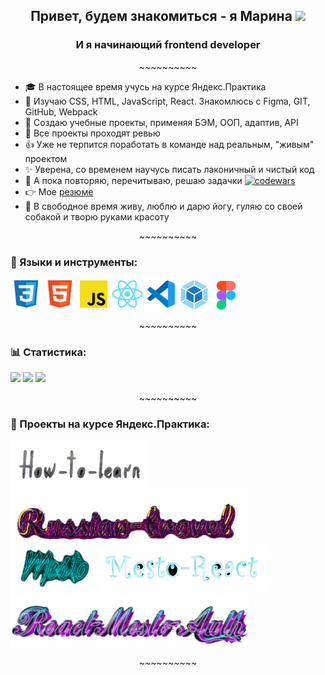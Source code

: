 <h2 align="center">Привет, будем знакомиться - я Марина
<img src="https://github.com/blackcater/blackcater/raw/main/images/Hi.gif" height="26"/></h2>
<h3 margin="0" align="center">И я начинающий  frontend developer</h3>
<p padding="0" align="center">~~~~~~~~~~</p>
 
 - :mortar_board: В настоящее время учусь на курсе Яндекс.Практика
 - :mag_right:  Изучаю CSS, HTML, JavaScript, React. Знакомлюсь с Figma, GIT, GitHub, Webpack
 - :memo: Создаю учебные проекты, применяя БЭМ, ООП, адаптив, API
 - :eyes: Все проекты проходят ревью
 - :thumbsup:  Уже не терпится поработать в команде над реальным, "живым" проектом
 - :sparkles: Уверена, со временем научусь писать лаконичный и чистый код
 - :muscle:  А пока повторяю, перечитываю, решаю задачки [![codewars](https://www.codewars.com/users/gutmalina/badges/micro)](https://www.codewars.com/users/gutmalina/badges/micro) 
 - :point_right: Мое [резюме](https://hh.ru/resume/048cbf53ff0aeb96920039ed1f463436654b46)
 - :dancer: В свободное время живу, люблю и дарю йогу, гуляю со своей собакой и творю руками красоту
 
<p padding="0" align="center">~~~~~~~~~~</p>
 

### :hammer: Языки и инструменты: 
<p padding="0"><img src="./image/file_type_css_icon_130661.svg" height="50"/> 
<img src="./image/file_type_html_icon_130541.svg" height="50"/> 
<img src="./image/file_type_js_official_icon_130509.svg" height="50"/> 
<img src="./image/react_original_logo_icon_146374.svg" height="50"/> 
<img src="./image/file_type_vscode_icon_130084.svg" height="50"/> 
<img src="./image/webpack_original_logo_icon_146300.svg" height="48"/> 
<img src="./image/figma_logo_icon_170157.svg" height="46"/></p>

<p padding="0" align="center">~~~~~~~~~~</p>

### :bar_chart: Статистика: 
![](https://github-profile-summary-cards.vercel.app/api/cards/repos-per-language?username=gutmalina&theme=github_dark) 
![](https://github-profile-summary-cards.vercel.app/api/cards/stats?username=gutmalina&theme=github_dark)
![](https://github-profile-summary-cards.vercel.app/api/cards/profile-details?username=gutmalina&theme=github_dark)

<p padding="0" align="center">~~~~~~~~~~</p>

 ### :pushpin: Проекты на курсе Яндекс.Практика: 
<a href="https://github.com/gutmalina/how-to-learn"><img src="./image/how to learn (1).png" height="75"/></a>
<a href="https://github.com/gutmalina/russian-travel"><img src="./image/russian-travel.png" height="85"/></a>
<a href="https://github.com/gutmalina/mesto"><img src="./image/mesto (1).png" height="75"/></a>
<a href="https://github.com/gutmalina/mesto-react"><img src="./image/mesto react (1).png" height="75"/></a>
<a href="https://github.com/gutmalina/react-mesto-auth"><img src="./image/react-mesto-auth.png" height="85"/></a>

<p padding="0" align="center">~~~~~~~~~~</p>
 <!-- Ссылки -->
<!-- на репозиторий -->
<!-- [![Readme Card](https://github-readme-stats.vercel.app/api/pin/?username=gutmalina&repo=russian-travel)](https://github.com/gutmalina/russian-travel) -->
 
 <!-- на статистику подровная версия -->
<!-- [![Top Langs](https://github-readme-stats.vercel.app/api/top-langs/?username=gutmalina)](https://github.com/gutmalina/github-readme-stats) -->
          


 


<!-- на Codewars Большой (large):   -->
<!-- [![codewars](https://www.codewars.com/users/gutmalina/badges/large)](https://www.codewars.com/users/gutmalina/badges/large)    -->



<!-- не используется -->

<!-- ### Hi there 👋 -->

<!---ссылка на статистику Для компактной версии-->
<!-- [![Top Langs](https://github-readme-stats.vercel.app/api/top-langs/?username=gutmalina&layout=compact)](https://github.com/gutmalina/github-readme-stats) -->

<!-- ссылка на Codewars Маленький (small):   -->
<!-- [![codewars](https://www.codewars.com/users/gutmalina/badges/small)](https://www.codewars.com/users/gutmalina/badges/small)  -->

<!-- ссылка на Codewars Крошечный (micro):   -->
<!-- [![codewars](https://www.codewars.com/users/gutmalina/badges/micro)](https://www.codewars.com/users/gutmalina/badges/micro) -->

<!-- Бэйджики на языки и инструменты -->
<!--  ![Figma](https://img.shields.io/badge/figma-%23F24E1E.svg?style=for-the-badge&logo=figma&logoColor=white)
 NodeJS	![NodeJS](https://img.shields.io/badge/node.js-6DA55F?style=for-the-badge&logo=node.js&logoColor=white)
 ![React](https://img.shields.io/badge/react-%2320232a.svg?style=for-the-badge&logo=react&logoColor=%2361DAFB)
 ![React Router](https://img.shields.io/badge/React_Router-CA4245?style=for-the-badge&logo=react-router&logoColor=white)
 	![Webpack](https://img.shields.io/badge/webpack-%238DD6F9.svg?style=for-the-badge&logo=webpack&logoColor=black)
  ![JavaScript](https://img.shields.io/badge/javascript-%23323330.svg?style=for-the-badge&logo=javascript&logoColor=%23F7DF1E)
  ![HTML5](https://img.shields.io/badge/html5-%23E34F26.svg?style=for-the-badge&logo=html5&logoColor=white) -->
